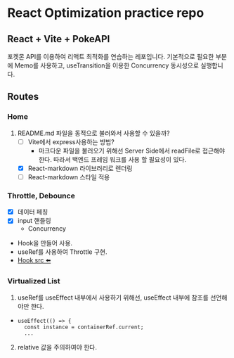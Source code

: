 # React Optimization practice repo

## React + Vite + PokeAPI

포켓몬 API를 이용하여 리액트 최적화를 연습하는 레포입니다.
기본적으로 필요한 부분에 Memo를 사용하고, useTransition을 이용한 Concurrency 동시성으로 실행합니다.

## Routes

### Home

1. README.md 파일을 동적으로 불러와서 사용할 수 있을까?
   - [ ] Vite에서 express사용하는 방법?
     - 마크다운 파일을 불러오기 위해선 Server Side에서 readFile로 접근해야한다. 따라서 백엔드 프레임 워크를 사용 할 필요성이 있다.
   - [x] React-markdown 라이브러리로 렌더링
   - [ ] React-markdown 스타일 적용

### Throttle, Debounce

- [x] 데이터 페칭
- [x] input 핸들링
  - Concurrency
- Hook을 만들어 사용.
- useRef를 사용하여 Throttle 구현.
- [Hook src ⬅️](https://github.com/lurgi/react-optimization-practice/tree/master/src/hooks)

### Virtualized List

1. useRef를 useEffect 내부에서 사용하기 위해선, useEffect 내부에 참조를 선언해야만 한다.

- ```
  useEffect(() => {
    const instance = containerRef.current;
    ...
  ```

2. relative 값을 주의하여야 한다.
